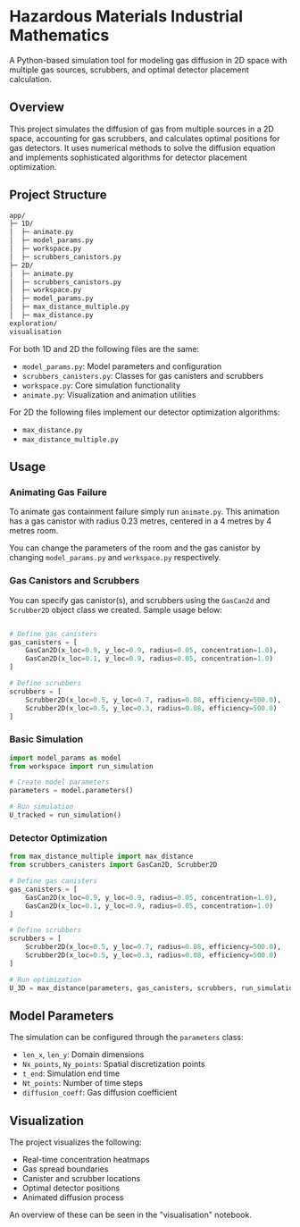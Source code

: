 # Hazardous Materials Industrial Mathematics
A Python-based simulation tool for modeling gas diffusion in 2D space with multiple gas sources, scrubbers, and optimal detector placement calculation.

## Overview

This project simulates the diffusion of gas from multiple sources in a 2D space, accounting for gas scrubbers, and calculates optimal positions for gas detectors. It uses numerical methods to solve the diffusion equation and implements sophisticated algorithms for detector placement optimization.


## Project Structure

```txt
app/
├─ 1D/
│  ├─ animate.py
│  ├─ model_params.py
│  ├─ workspace.py
│  ├─ scrubbers_canistors.py
├─ 2D/
│  ├─ animate.py
│  ├─ scrubbers_canistors.py
│  ├─ workspace.py
│  ├─ model_params.py
│  ├─ max_distance_multiple.py
│  ├─ max_distance.py
exploration/
visualisation
```

For both 1D and 2D the following files are the same:

- `model_params.py`: Model parameters and configuration
- `scrubbers_canisters.py`: Classes for gas canisters and scrubbers
- `workspace.py`: Core simulation functionality
- `animate.py`: Visualization and animation utilities

For 2D the following files implement our detector optimization algorithms:
- `max_distance.py`
- `max_distance_multiple.py`

## Usage

### Animating Gas Failure

To animate gas containment failure simply run `animate.py`. This animation has a gas canistor with radius 0.23 metres, centered in a 4 metres by 4 metres room.

You can change the parameters of the room and the gas canistor by changing `model_params.py` and `workspace.py` respectively.

### Gas Canistors and Scrubbers

You can specify gas canistor(s), and scrubbers using the `GasCan2d` and `Scrubber2D` object class we created. Sample usage below:

```python

# Define gas canisters
gas_canisters = [
    GasCan2D(x_loc=0.9, y_loc=0.9, radius=0.05, concentration=1.0),
    GasCan2D(x_loc=0.1, y_loc=0.9, radius=0.05, concentration=1.0)
]

# Define scrubbers
scrubbers = [
    Scrubber2D(x_loc=0.5, y_loc=0.7, radius=0.08, efficiency=500.0),
    Scrubber2D(x_loc=0.5, y_loc=0.3, radius=0.08, efficiency=500.0)
]
```

### Basic Simulation

```python
import model_params as model
from workspace import run_simulation

# Create model parameters
parameters = model.parameters()

# Run simulation
U_tracked = run_simulation()
```

### Detector Optimization

```python
from max_distance_multiple import max_distance
from scrubbers_canisters import GasCan2D, Scrubber2D

# Define gas canisters
gas_canisters = [
    GasCan2D(x_loc=0.9, y_loc=0.9, radius=0.05, concentration=1.0),
    GasCan2D(x_loc=0.1, y_loc=0.9, radius=0.05, concentration=1.0)
]

# Define scrubbers
scrubbers = [
    Scrubber2D(x_loc=0.5, y_loc=0.7, radius=0.08, efficiency=500.0),
    Scrubber2D(x_loc=0.5, y_loc=0.3, radius=0.08, efficiency=500.0)
]

# Run optimization
U_3D = max_distance(parameters, gas_canisters, scrubbers, run_simulation)
```

## Model Parameters

The simulation can be configured through the `parameters` class:

- `len_x`, `len_y`: Domain dimensions
- `Nx_points`, `Ny_points`: Spatial discretization points
- `t_end`: Simulation end time
- `Nt_points`: Number of time steps
- `diffusion_coeff`: Gas diffusion coefficient

## Visualization

The project visualizes the following:
- Real-time concentration heatmaps
- Gas spread boundaries
- Canister and scrubber locations
- Optimal detector positions
- Animated diffusion process

An overview of these can be seen in the "visualisation" notebook.
